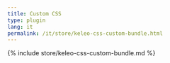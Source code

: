 ```yaml
---
title: Custom CSS
type: plugin
lang: it
permalink: /it/store/keleo-css-custom-bundle.html
---
```


{% include store/keleo-css-custom-bundle.md %}
